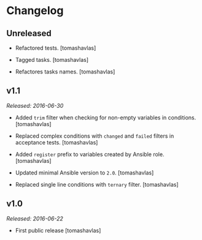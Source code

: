 Changelog
=========

Unreleased
----------

- Refactored tests.
  [tomashavlas]

- Tagged tasks.
  [tomashavlas]

- Refactores tasks names.
  [tomashavlas]

v1.1
----

*Released: 2016-06-30*

- Added `trim` filter when checking for non-empty variables in conditions.
  [tomashavlas]

- Replaced complex conditions with `changed` and `failed` filters in acceptance tests.
  [tomashavlas]

- Added `register` prefix to variables created by Ansible role.
  [tomashavlas]

- Updated minimal Ansible version to `2.0`.
  [tomashavlas]

- Replaced single line conditions with `ternary` filter.
  [tomashavlas]

v1.0
----

*Released: 2016-06-22*

- First public release
  [tomashavlas]
